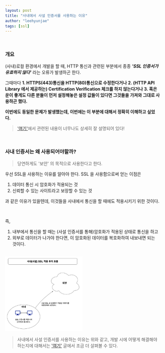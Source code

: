 ```yaml
---
layout: post
title: "사내에서 사설 인증서를 사용하는 이유"
author: "leehyunjae"
tags: [ssl]
---
```


<br>

### 개요

(사내)로컬 환경에서 개발을 할 때, HTTP 통신과 관련된 부분에서 종종 ***'SSL 인증서가 유효하지 않다'*** 라는 오류가 발생하곤 한다. 

그때마다
**1. HTTPS(443)통신을 HTTP(80)통신으로 수정한다거나**
**2. (HTTP API Library 에서 제공하는) Certification Verification 체크를 하지 않는다거나**
**3. 혹은 운이 좋게도 다른 분들이 먼저 설정해놓은 설정 값들이 있다면 그것들을 가져와 그대로 사용하곤 했다.**

**이번에도 동일한 문제가 발생했는데, 이번에는 이 부분에 대해서 정확히 이해하고 싶었다.**<br>

> ['여기'](https://finai.tistory.com/1)에서 관련된 내용이 너무나도 상세히 잘 설명되어 있다!

<br>

### 사내 인증서는 왜 사용되어야할까?

> 당연하게도 '보안' 의 목적으로 사용한다고 한다.

우선 SSL을 사용하는 이유를 알아야 한다. SSL 을 사용함으로써 얻는 이점은<br>
1. 데이터 통신 시 암호화가 적용되는 것
2. 신뢰할 수 있는 사이트라고 보장할 수 있는 것 

과 같은 이유가 있을텐데, 이것들을 사내에서 통신을 할 때에도 적용시키기 위한 것이다.

<br>

즉,
1. 내부에서 통신을 할 때는 (사설 인증서를 통해)암호화가 적용된 상태로 통신을 하고<br>
2. 외부로 데이터가 나가야 한다면, 이 암호화된 데이터를 복호화하여 내보내면 되는 것이다.

<br>

<img src="/images/work/2021-10-27/PrivateSSL Architecture.drawio.png" width="50%" height="50%" alt="사설 SSL 적용 구조">

<br>

> 사내에서 사설 인증서를 사용하는 이유는 위와 같고, 개발 시에 어떻게 해결해야하는지에 대해서는 ['여기'](https://github.com/hjjae2/Anything/blob/main/JAVA/%5BJAVA%5D%20JVM%20인증서%20적용.md) 글에서 조금 더 살펴볼 수 있다.